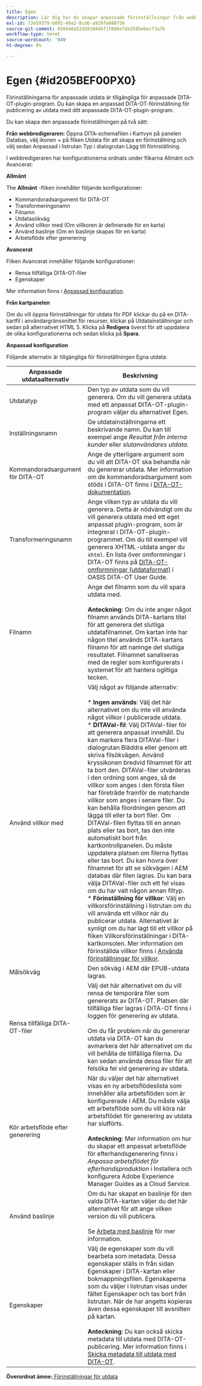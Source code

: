 ```yaml
---
title: Egen
description: Lär dig hur du skapar anpassade förinställningar från webbredigeraren och kartpanelen. Konfigurera en anpassad förinställning för utdata i AEM.
exl-id: 72e59379-b092-49a2-8cd6-a929fe880750
source-git-commit: 8504a0a52d381044bf1f0d6e7de3585ebecf3a7b
workflow-type: tm+mt
source-wordcount: '949'
ht-degree: 0%

---
```


# Egen {#id205BEF00PX0}

Förinställningarna för anpassade utdata är tillgängliga för anpassade DITA-OT-plugin-program. Du kan skapa en anpassad DITA-OT-förinställning för publicering av utdata med ditt anpassade DITA-OT-plugin-program.

Du kan skapa den anpassade förinställningen på två sätt:

**Från webbredigeraren:** Öppna DITA-schemafilen i Kartvyn på panelen Databas, välj ikonen + på fliken Utdata för att skapa en förinställning och välj sedan Anpassad i listrutan Typ i dialogrutan Lägg till förinställning.

I webbredigeraren har konfigurationerna ordnats under flikarna Allmänt och Avancerat:

**Allmänt**

The **Allmänt** -fliken innehåller följande konfigurationer:

- Kommandoradsargument för DITA-OT
- Transformeringsnamn
- Filnamn
- Utdatasökväg
- Använd villkor med \(Om villkoren är definierade för en karta\)
- Använd baslinje \(Om en baslinje skapas för en karta\)
- Arbetsflöde efter generering

**Avancerat**

Fliken Avancerat innehåller följande konfigurationer:

- Rensa tillfälliga DITA-OT-filer
- Egenskaper

Mer information finns i [Anpassad konfiguration](#id231KJA00REJ).

**Från kartpanelen**

Om du vill öppna förinställningar för utdata för PDF klickar du på en DITA-kartfil i användargränssnittet för resurser, klickar på Utdatainställningar och sedan på alternativet HTML 5. Klicka på **Redigera** överst för att uppdatera de olika konfigurationerna och sedan klicka på **Spara**.

**Anpassad konfiguration**

Följande alternativ är tillgängliga för förinställningen Egna utdata:

| Anpassade utdataalternativ | Beskrivning |
| --- | --- |
| Utdatatyp | Den typ av utdata som du vill generera. Om du vill generera utdata med ett anpassat DITA-OT-plugin-program väljer du alternativet Egen. |
| Inställningsnamn | Ge utdatainställningarna ett beskrivande namn. Du kan till exempel ange _Resultat från interna kunder_ eller _slutanvändares utdata_. |
| Kommandoradsargument för DITA-OT | Ange de ytterligare argument som du vill att DITA-OT ska behandla när du genererar utdata. Mer information om de kommandoradsargument som stöds i DITA-OT finns i [DITA-OT-dokumentation](https://www.dita-ot.org/). |
| Transformeringsnamn | Ange vilken typ av utdata du vill generera. Detta är nödvändigt om du vill generera utdata med ett eget anpassat plugin-program, som är integrerat i DITA-OT-plugin-programmet. Om du till exempel vill generera XHTML-utdata anger du `xhtml`. En lista över omformningar i DITA-OT finns på [DITA-OT-omformningar (utdataformat)](http://www.dita-ot.org/2.3/user-guide/AvailableTransforms.html) i OASIS DITA-OT User Guide. |
| Filnamn | Ange det filnamn som du vill spara utdata med.<br><br>**Anteckning**: Om du inte anger något filnamn används DITA-kartans titel för att generera det slutliga utdatafilnamnet. Om kartan inte har någon titel används DITA-kartans filnamn för att namnge det slutliga resultatet. Filnamnet sanaliseras med de regler som konfigurerats i systemet för att hantera ogiltiga tecken. |
| Använd villkor med | Välj något av följande alternativ:<br><br>* **Ingen används**: Välj det här alternativet om du inte vill använda något villkor i publicerade utdata.<br>* **DITAVal-fil**: Välj DITAVal-filer för att generera anpassat innehåll. Du kan markera flera DITAVal-filer i dialogrutan Bläddra eller genom att skriva filsökvägen. Använd kryssikonen bredvid filnamnet för att ta bort den. DITAVal-filer utvärderas i den ordning som anges, så de villkor som anges i den första filen har företräde framför de matchande villkor som anges i senare filer. Du kan behålla filordningen genom att lägga till eller ta bort filer. Om DITAVal-filen flyttas till en annan plats eller tas bort, tas den inte automatiskt bort från kartkontrollpanelen. Du måste uppdatera platsen om filerna flyttas eller tas bort. Du kan hovra över filnamnet för att se sökvägen i AEM databas där filen lagras. Du kan bara välja DITAVal-filer och ett fel visas om du har valt någon annan filtyp.<br>* **Förinställning för villkor**: Välj en villkorsförinställning i listrutan om du vill använda ett villkor när du publicerar utdata. Alternativet är synligt om du har lagt till ett villkor på fliken Villkorsförinställningar i DITA-kartkonsolen. Mer information om förinställda villkor finns i [Använda förinställningar för villkor](generate-output-use-condition-presets.md#id1825FL004PN). |
| Målsökväg | Den sökväg i AEM där EPUB-utdata lagras. |
| Rensa tillfälliga DITA-OT-filer | Välj det här alternativet om du vill rensa de temporära filer som genererats av DITA-OT. Platsen där tillfälliga filer lagras i DITA-OT finns i loggen för generering av utdata.<br><br>Om du får problem när du genererar utdata via DITA-OT kan du avmarkera det här alternativet om du vill behålla de tillfälliga filerna. Du kan sedan använda dessa filer för att felsöka fel vid generering av utdata. |
| Kör arbetsflöde efter generering | När du väljer det här alternativet visas en ny arbetsflödeslista som innehåller alla arbetsflöden som är konfigurerade i AEM. Du måste välja ett arbetsflöde som du vill köra när arbetsflödet för generering av utdata har slutförts.<br><br>**Anteckning**: Mer information om hur du skapar ett anpassat arbetsflöde för efterhandsgenerering finns i _Anpassa arbetsflödet för efterhandsproduktion_ i Installera och konfigurera Adobe Experience Manager Guides as a Cloud Service. |
| Använd baslinje | Om du har skapat en baslinje för den valda DITA-kartan väljer du det här alternativet för att ange vilken version du vill publicera.<br><br>Se [Arbeta med baslinje](generate-output-use-baseline-for-publishing.md#id1825FI0J0PF) för mer information. |
| Egenskaper | Välj de egenskaper som du vill bearbeta som metadata. Dessa egenskaper ställs in från sidan Egenskaper i DITA-kartan eller bokmappningsfilen. Egenskaperna som du väljer i listrutan visas under fältet Egenskaper och tas bort från listrutan. När de har angetts kopieras även dessa egenskaper till avsnitten på kartan.<br><br>**Anteckning**: Du kan också skicka metadata till utdata med DITA-OT-publicering. Mer information finns i [Skicka metadata till utdata med DITA-OT](pass-metadata-dita-ot.md#id21BJ00QD0XA). |

**Överordnat ämne:**[ Förinställningar för utdata](generate-output-understand-presets.md)
